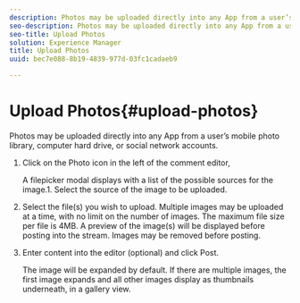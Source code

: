 ```yaml
---
description: Photos may be uploaded directly into any App from a user’s mobile photo library, computer hard drive, or social network accounts.
seo-description: Photos may be uploaded directly into any App from a user’s mobile photo library, computer hard drive, or social network accounts.
seo-title: Upload Photos
solution: Experience Manager
title: Upload Photos
uuid: bec7e088-8b19-4839-977d-03fc1cadaeb9

---
```


# Upload Photos{#upload-photos}

Photos may be uploaded directly into any App from a user’s mobile photo library, computer hard drive, or social network accounts.

1. Click on the Photo icon in the left of the comment editor,

   A filepicker modal displays with a list of the possible sources for the image.1. Select the source of the image to be uploaded.
1. Select the file(s) you wish to upload. Multiple images may be uploaded at a time, with no limit on the number of images. The maximum file size per file is 4MB. A preview of the image(s) will be displayed before posting into the stream. Images may be removed before posting.
1. Enter content into the editor (optional) and click Post.

   The image will be expanded by default. If there are multiple images, the first image expands and all other images display as thumbnails underneath, in a gallery view.